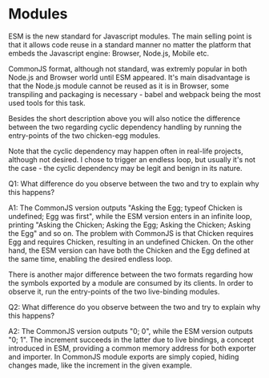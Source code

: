 # Modules

ESM is the new standard for Javascript modules. The main selling point is that it allows code reuse in a standard manner no matter the platform that embeds the Javascript engine: Browser, Node.js, Mobile etc.

CommonJS format, although not standard, was extremly popular in both Node.js and Browser world until ESM appeared.
It's main disadvantage is that the Node.js module cannot be reused as it is in Browser, some transpiling and packaging is necessary - babel and webpack being the most used tools for this task.

Besides the short description above you will also notice the difference between the two regarding cyclic dependency handling by running the entry-points of the two chicken-egg modules.

Note that the cyclic dependency may happen often in real-life projects, although not desired. I chose to trigger an endless loop, but usually it's not the case - the cyclic dependency may be legit and benign in its nature.

Q1: What difference do you observe between the two and try to explain why this happens?

A1: The CommonJS version outputs "Asking the Egg; typeof Chicken is undefined; Egg was first", while the ESM version enters in an infinite loop, printing "Asking the Chicken; Asking the Egg; Asking the Chicken; Asking the Egg" and so on.
	The problem with CommonJS is that Chicken requires Egg and requires Chicken, resulting in an undefined Chicken. On the other hand, the ESM version can have both the Chicken and the Egg defined at the same time, enabling the desired endless loop.

There is another major difference between the two formats regarding how the symbols exported by a module are consumed by its clients. In order to observe it, run the entry-points of the two live-binding modules.

Q2: What difference do you observe between the two and try to explain why this happens?

A2: The CommonJS version outputs "0; 0", while the ESM version outputs "0; 1". The increment succeeds in the latter due to live bindings, a concept introduced in ESM, providing a common memory address for both exporter and importer. In CommonJS module exports are simply copied, hiding changes made, like the increment in the given example.
